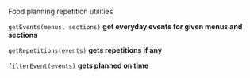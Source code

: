 Food planning repetition utilities

`getEvents(menus, sections)` **get everyday events for given menus and sections**

`getRepetitions(events)` **gets repetitions if any**

`filterEvent(events)` **gets planned on time**
